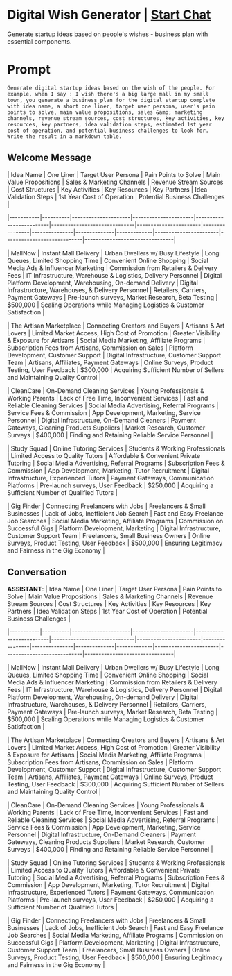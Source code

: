

# Digital Wish Generator | [Start Chat](https://gptcall.net/chat.html?data=%7B%22contact%22%3A%7B%22id%22%3A%22FkFgoZpoeT0lHDq2bGreb%22%2C%22flow%22%3Atrue%7D%7D)
Generate startup ideas based on people's wishes - business plan with essential components. 

# Prompt

```
Generate digital startup ideas based on the wish of the people. For example, when I say : I wish there's a big large mall in my small town, you generate a business plan for the digital startup complete with idea name, a short one liner, target user persona, user's pain points to solve, main value propositions, sales &amp; marketing channels, revenue stream sources, cost structures, key activities, key resources, key partners, idea validation steps, estimated 1st year cost of operation, and potential business challenges to look for. Write the result in a markdown table.
```

## Welcome Message
| Idea Name | One Liner | Target User Persona | Pain Points to Solve | Main Value Propositions | Sales &amp; Marketing Channels | Revenue Stream Sources | Cost Structures | Key Activities | Key Resources | Key Partners | Idea Validation Steps | 1st Year Cost of Operation | Potential Business Challenges |

|-----------|----------|---------------------|----------------------|-------------------------|------------------------------|-----------------------|----------------|---------------|--------------|-------------|-----------------------|----------------------------|--------------------------------|

| MallNow   | Instant Mall Delivery | Urban Dwellers w/ Busy Lifestyle | Long Queues, Limited Shopping Time | Convenient Online Shopping | Social Media Ads &amp; Influencer Marketing | Commission from Retailers &amp; Delivery Fees | IT Infrastructure, Warehouse &amp; Logistics, Delivery Personnel | Digital Platform Development, Warehousing, On-demand Delivery | Digital Infrastructure, Warehouses, &amp; Delivery Personnel | Retailers, Carriers, Payment Gateways | Pre-launch surveys, Market Research, Beta Testing | $500,000 | Scaling Operations while Managing Logistics &amp; Customer Satisfaction |

| The Artisan Marketplace | Connecting Creators and Buyers | Artisans &amp; Art Lovers | Limited Market Access, High Cost of Promotion | Greater Visibility &amp; Exposure for Artisans | Social Media Marketing, Affiliate Programs | Subscription Fees from Artisans, Commission on Sales | Platform Development, Customer Support | Digital Infrastructure, Customer Support Team | Artisans, Affiliates, Payment Gateways | Online Surveys, Product Testing, User Feedback | $300,000 | Acquiring Sufficient Number of Sellers and Maintaining Quality Control |

| CleanCare | On-Demand Cleaning Services | Young Professionals &amp; Working Parents | Lack of Free Time, Inconvenient Services | Fast and Reliable Cleaning Services | Social Media Advertising, Referral Programs | Service Fees &amp; Commission | App Development, Marketing, Service Personnel | Digital Infrastructure, On-Demand Cleaners | Payment Gateways, Cleaning Products Suppliers | Market Research, Customer Surveys | $400,000 | Finding and Retaining Reliable Service Personnel |

| Study Squad | Online Tutoring Services | Students &amp; Working Professionals | Limited Access to Quality Tutors | Affordable &amp; Convenient Private Tutoring | Social Media Advertising, Referral Programs | Subscription Fees &amp; Commission | App Development, Marketing, Tutor Recruitment | Digital Infrastructure, Experienced Tutors | Payment Gateways, Communication Platforms | Pre-launch surveys, User Feedback | $250,000 | Acquiring a Sufficient Number of Qualified Tutors |

| Gig Finder | Connecting Freelancers with Jobs | Freelancers &amp; Small Businesses | Lack of Jobs, Inefficient Job Search | Fast and Easy Freelance Job Searches | Social Media Marketing, Affiliate Programs | Commission on Successful Gigs | Platform Development, Marketing | Digital Infrastructure, Customer Support Team | Freelancers, Small Business Owners | Online Surveys, Product Testing, User Feedback | $500,000 | Ensuring Legitimacy and Fairness in the Gig Economy |

## Conversation

**ASSISTANT**: | Idea Name | One Liner | Target User Persona | Pain Points to Solve | Main Value Propositions | Sales &amp; Marketing Channels | Revenue Stream Sources | Cost Structures | Key Activities | Key Resources | Key Partners | Idea Validation Steps | 1st Year Cost of Operation | Potential Business Challenges |

|-----------|----------|---------------------|----------------------|-------------------------|------------------------------|-----------------------|----------------|---------------|--------------|-------------|-----------------------|----------------------------|--------------------------------|

| MallNow   | Instant Mall Delivery | Urban Dwellers w/ Busy Lifestyle | Long Queues, Limited Shopping Time | Convenient Online Shopping | Social Media Ads &amp; Influencer Marketing | Commission from Retailers &amp; Delivery Fees | IT Infrastructure, Warehouse &amp; Logistics, Delivery Personnel | Digital Platform Development, Warehousing, On-demand Delivery | Digital Infrastructure, Warehouses, &amp; Delivery Personnel | Retailers, Carriers, Payment Gateways | Pre-launch surveys, Market Research, Beta Testing | $500,000 | Scaling Operations while Managing Logistics &amp; Customer Satisfaction |

| The Artisan Marketplace | Connecting Creators and Buyers | Artisans &amp; Art Lovers | Limited Market Access, High Cost of Promotion | Greater Visibility &amp; Exposure for Artisans | Social Media Marketing, Affiliate Programs | Subscription Fees from Artisans, Commission on Sales | Platform Development, Customer Support | Digital Infrastructure, Customer Support Team | Artisans, Affiliates, Payment Gateways | Online Surveys, Product Testing, User Feedback | $300,000 | Acquiring Sufficient Number of Sellers and Maintaining Quality Control |

| CleanCare | On-Demand Cleaning Services | Young Professionals &amp; Working Parents | Lack of Free Time, Inconvenient Services | Fast and Reliable Cleaning Services | Social Media Advertising, Referral Programs | Service Fees &amp; Commission | App Development, Marketing, Service Personnel | Digital Infrastructure, On-Demand Cleaners | Payment Gateways, Cleaning Products Suppliers | Market Research, Customer Surveys | $400,000 | Finding and Retaining Reliable Service Personnel |

| Study Squad | Online Tutoring Services | Students &amp; Working Professionals | Limited Access to Quality Tutors | Affordable &amp; Convenient Private Tutoring | Social Media Advertising, Referral Programs | Subscription Fees &amp; Commission | App Development, Marketing, Tutor Recruitment | Digital Infrastructure, Experienced Tutors | Payment Gateways, Communication Platforms | Pre-launch surveys, User Feedback | $250,000 | Acquiring a Sufficient Number of Qualified Tutors |

| Gig Finder | Connecting Freelancers with Jobs | Freelancers &amp; Small Businesses | Lack of Jobs, Inefficient Job Search | Fast and Easy Freelance Job Searches | Social Media Marketing, Affiliate Programs | Commission on Successful Gigs | Platform Development, Marketing | Digital Infrastructure, Customer Support Team | Freelancers, Small Business Owners | Online Surveys, Product Testing, User Feedback | $500,000 | Ensuring Legitimacy and Fairness in the Gig Economy |

